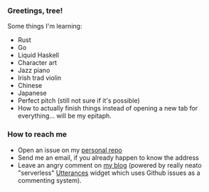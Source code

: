 ### Greetings, tree!

Some things I'm learning:

* Rust
* Go
* Liquid Haskell
* Character art
* Jazz piano
* Irish trad violin
* Chinese
* Japanese
* Perfect pitch (still not sure if it's possible)
* How to actually finish things instead of opening a new tab for everything... will be my epitaph.

### How to reach me

* Open an issue on my [personal repo](https://github.com/DestyNova/DestyNova)
* Send me an email, if you already happen to know the address
* Leave an angry comment on [my blog](https://overto.eu) (powered by really neato "serverless" [Utterances](https://utteranc.es) widget which uses Github issues as a commenting system).
